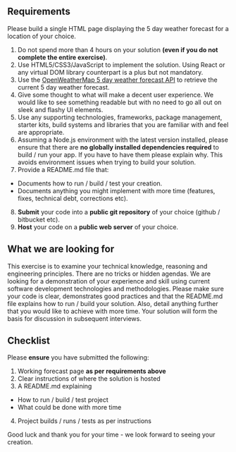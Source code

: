 ## Requirements

Please build a single HTML page displaying the 5 day weather forecast for a location of your choice.

1. Do not spend more than 4 hours on your solution **(even if you do not complete the entire exercise)**.
2. Use HTML5/CSS3/JavaScript to implement the solution. Using React or any virtual DOM library counterpart is a plus but not mandatory.
3. Use the [OpenWeatherMap 5 day weather forecast API](http://openweathermap.org/forecast5) to retrieve the current 5 day weather forecast.
4. Give some thought to what will make a decent user experience. We would like to see something readable but with no need to go all out on sleek and flashy UI elements.
5. Use any supporting technologies, frameworks, package management, starter kits, build systems and libraries that you are familiar with and feel are appropriate.
6. Assuming a Node.js environment with the latest version installed, please ensure that there are **no globally
installed dependencies required** to build / run your app. If you have to have them please explain why.
This avoids environment issues when trying to build your solution.
7. Provide a README.md file that:
  - Documents how to run / build / test your creation.
  - Documents anything you might implement with more time (features, fixes, technical debt, corrections etc).
8. **Submit** your code into a **public git repository** of your choice (github / bitbucket etc).
9. **Host** your code on a **public web server** of your choice.

## What we are looking for

This exercise is to examine your technical knowledge, reasoning and engineering principles. There are no tricks or hidden agendas. We are looking for a demonstration of your experience and skill using current software development technologies and methodologies. Please make sure your code is clear, demonstrates good practices and that the README.md file explains how to run / build your solution. Also, detail anything further that you would like to achieve with more time. Your solution will form the basis for discussion in subsequent interviews.

## Checklist

Please **ensure** you have submitted the following:

1. Working forecast page **as per requirements above**
2. Clear instructions of where the solution is hosted
3. A README.md explaining
  - How to run / build / test project
  - What could be done with more time
4. Project builds / runs / tests as per instructions

Good luck and thank you for your time - we look forward to seeing your creation.
